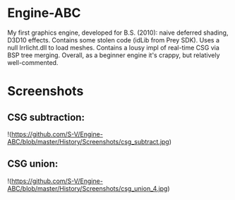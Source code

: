 # Engine-ABC
My first graphics engine, developed for B.S. (2010): naive deferred shading, D3D10 effects. Contains some stolen code (idLib from Prey SDK). Uses a null Irrlicht.dll to load meshes. Contains a lousy impl of real-time CSG via BSP tree merging. Overall, as a beginner engine it's crappy, but relatively well-commented.

# Screenshots

## CSG subtraction:

!(https://github.com/S-V/Engine-ABC/blob/master/History/Screenshots/csg_subtract.jpg)

## CSG union:

!(https://github.com/S-V/Engine-ABC/blob/master/History/Screenshots/csg_union_4.jpg)
